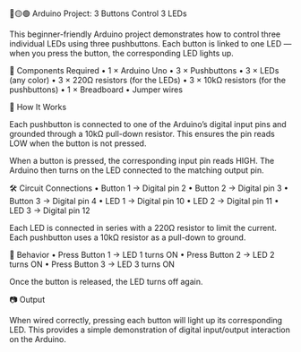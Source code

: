 🔴🟡🟢 Arduino Project: 3 Buttons Control 3 LEDs

This beginner-friendly Arduino project demonstrates how to control three individual LEDs using three pushbuttons. Each button is linked to one LED — when you press the button, the corresponding LED lights up.

🔌 Components Required
 • 1 × Arduino Uno
 • 3 × Pushbuttons
 • 3 × LEDs (any color)
 • 3 × 220Ω resistors (for the LEDs)
 • 3 × 10kΩ resistors (for the pushbuttons)
 • 1 × Breadboard
 • Jumper wires

🧠 How It Works

Each pushbutton is connected to one of the Arduino’s digital input pins and grounded through a 10kΩ pull-down resistor. This ensures the pin reads LOW when the button is not pressed.

When a button is pressed, the corresponding input pin reads HIGH. The Arduino then turns on the LED connected to the matching output pin.

🛠 Circuit Connections
 • Button 1 → Digital pin 2
 • Button 2 → Digital pin 3
 • Button 3 → Digital pin 4
 • LED 1 → Digital pin 10
 • LED 2 → Digital pin 11
 • LED 3 → Digital pin 12

Each LED is connected in series with a 220Ω resistor to limit the current. Each pushbutton uses a 10kΩ resistor as a pull-down to ground.

🔁 Behavior
 • Press Button 1 → LED 1 turns ON
 • Press Button 2 → LED 2 turns ON
 • Press Button 3 → LED 3 turns ON

Once the button is released, the LED turns off again.

📷 Output

When wired correctly, pressing each button will light up its corresponding LED. This provides a simple demonstration of digital input/output interaction on the Arduino.
